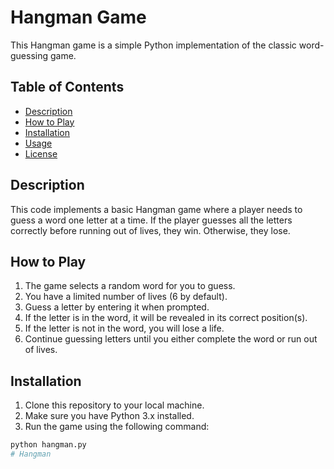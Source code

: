 # Hangman Game

This Hangman game is a simple Python implementation of the classic word-guessing game.

## Table of Contents
- [Description](#description)
- [How to Play](#how-to-play)
- [Installation](#installation)
- [Usage](#usage)
- [License](#license)

## Description

This code implements a basic Hangman game where a player needs to guess a word one letter at a time. If the player guesses all the letters correctly before running out of lives, they win. Otherwise, they lose.

## How to Play

1. The game selects a random word for you to guess.
2. You have a limited number of lives (6 by default).
3. Guess a letter by entering it when prompted.
4. If the letter is in the word, it will be revealed in its correct position(s).
5. If the letter is not in the word, you will lose a life.
6. Continue guessing letters until you either complete the word or run out of lives.

## Installation

1. Clone this repository to your local machine.
2. Make sure you have Python 3.x installed.
3. Run the game using the following command:

```bash
python hangman.py
# Hangman
